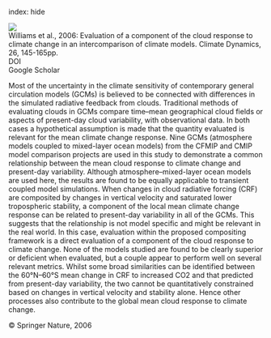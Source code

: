 index: hide

<div class="Citation">
    <div class="Citation-thumb CitationThumb-linked"  data-href="https://doi.org/10.1007/s00382-005-0067-7">
      <img src="https://static.claimspace.cloud/climate-study-static/refs/thumbs/7/Williams_et_al_2006-thumb.png" />
    </div>

  <div class="Citation-body">
    <div class="Citation-text">Williams et al., 2006: Evaluation of a component of the cloud response to climate change in an intercomparison of climate models. <span class="Article-journal">Climate Dynamics, </span><span class="Article-volume">26, </span>145-165pp.</div>
    <div class="Citation-links">
      <div class="CitationLink" data-href="https://doi.org/10.1007/s00382-005-0067-7">
        <div class="CitationLink-icon CitationLink-Doi"></div>
        <div class="CitationLink-text">DOI</div>
      </div>
      <div class="CitationLink" data-href="https://scholar.google.com/scholar?q=10.1007/s00382-005-0067-7">
        <div class="CitationLink-icon CitationLink-Scholar"></div>
        <div class="CitationLink-text">Google Scholar</div>
      </div>
    </div>
  </div>
</div>

Most of the uncertainty in the climate sensitivity of contemporary general circulation models (GCMs) is believed to be connected with differences in the simulated radiative feedback from clouds. Traditional methods of evaluating clouds in GCMs compare time–mean geographical cloud fields or aspects of present-day cloud variability, with observational data. In both cases a hypothetical assumption is made that the quantity evaluated is relevant for the mean climate change response. Nine GCMs (atmosphere models coupled to mixed-layer ocean models) from the CFMIP and CMIP model comparison projects are used in this study to demonstrate a common relationship between the mean cloud response to climate change and present-day variability. Although atmosphere–mixed-layer ocean models are used here, the results are found to be equally applicable to transient coupled model simulations. When changes in cloud radiative forcing (CRF) are composited by changes in vertical velocity and saturated lower tropospheric stability, a component of the local mean climate change response can be related to present-day variability in all of the GCMs. This suggests that the relationship is not model specific and might be relevant in the real world. In this case, evaluation within the proposed compositing framework is a direct evaluation of a component of the cloud response to climate change. None of the models studied are found to be clearly superior or deficient when evaluated, but a couple appear to perform well on several relevant metrics. Whilst some broad similarities can be identified between the 60°N–60°S mean change in CRF to increased CO2 and that predicted from present-day variability, the two cannot be quantitatively constrained based on changes in vertical velocity and stability alone. Hence other processes also contribute to the global mean cloud response to climate change.

<div class="Citation-copy">
&copy; Springer Nature, 2006
</div>